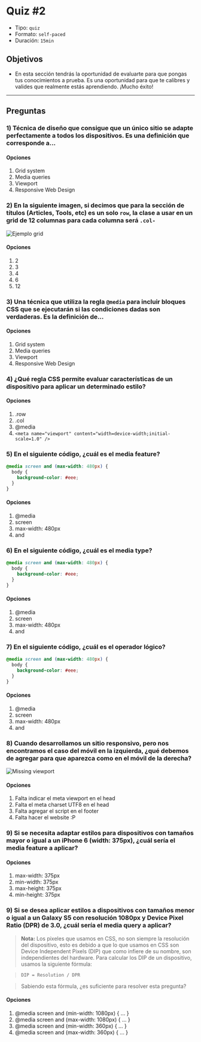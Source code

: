 # Quiz #2

- Tipo: `quiz`
- Formato: `self-paced`
- Duración: `15min`

## Objetivos

- En esta sección tendrás la oportunidad de evaluarte para que pongas tus
  conocimientos a prueba. Es una oportunidad para que te calibres y valides que
  realmente estás aprendiendo. ¡Mucho éxito!

***

## Preguntas

### 1) Técnica de diseño que consigue que un único sitio se adapte perfectamente a todos los dispositivos. Es una definición que corresponde a...

#### Opciones

1. Grid system
2. Media queries
3. Viewport
4. Responsive Web Design

<solution style="display:none;">4</solution>

### 2) En la siguiente imagen, si decimos que para la sección de títulos (Articles, Tools, etc) es un solo `row`, la clase a usar en un grid de 12 columnas para cada columna será `.col-`

![Ejemplo grid](https://cdn.tutsplus.com/webdesign/uploads/2013/08/grids-1.jpg)

#### Opciones

1. 2
2. 3
3. 4
4. 6
5. 12

<solution style="display:none;">1</solution>

### 3) Una técnica que utiliza la regla `@media` para incluir bloques CSS que se ejecutarán si las condiciones dadas son verdaderas. Es la definición de...

#### Opciones

1. Grid system
2. Media queries
3. Viewport
4. Responsive Web Design

<solution style="display:none;">2</solution>

### 4) ¿Qué regla CSS permite evaluar características de un dispositivo para aplicar un determinado estilo?

#### Opciones

1. .row
2. .col
3. @media
4. `<meta name="viewport" content="width=device-width;initial-scale=1.0" />`

<solution style="display:none;">3</solution>

### 5) En el siguiente código, ¿cuál es el media feature?

```css
@media screen and (max-width: 480px) {
  body {
    background-color: #eee;
  }
}
```

#### Opciones

1. @media
2. screen
3. max-width: 480px
4. and

<solution style="display:none;">3</solution>

### 6) En el siguiente código, ¿cuál es el media type?

```css
@media screen and (max-width: 480px) {
  body {
    background-color: #eee;
  }
}
```

#### Opciones

1. @media
2. screen
3. max-width: 480px
4. and

<solution style="display:none;">2</solution>

### 7) En el siguiente código, ¿cuál es el operador lógico?

```css
@media screen and (max-width: 480px) {
  body {
    background-color: #eee;
  }
}
```

#### Opciones

1. @media
2. screen
3. max-width: 480px
4. and

<solution style="display:none;">4</solution>

### 8) Cuando desarrollamos un sitio responsivo, pero nos encontramos el caso del móvil en la izquierda, ¿qué debemos de agregar para que aparezca como en el móvil de la derecha?

![Missing viewport](https://developers.google.com/search/mobile-sites/imgs/mobile-seo/viewport.png)

#### Opciones

1. Falta indicar el meta viewport en el head
2. Falta el meta charset UTF8 en el head
3. Falta agregar el script en el footer
4. Falta hacer el website :P

<solution style="display:none;">1</solution>

### 9) Si se necesita adaptar estilos para dispositivos con tamaños mayor o igual a un iPhone 6 (width: 375px), ¿cuál sería el media feature a aplicar?

#### Opciones

1. max-width: 375px
2. min-width: 375px
3. max-height: 375px
4. min-height: 375px

<solution style="display:none;">2</solution>

### 9) Si se desea aplicar estilos a dispositivos con tamaños menor o igual a un Galaxy S5 con resolución 1080px y Device Pixel Ratio (DPR) de 3.0, ¿cuál sería el media query a aplicar?

> **Nota:**
> Los pixeles que usamos en CSS, no son siempre la resolución del dispositivo,
> esto es debido a que lo que usamos en CSS son Device Independent Pixels (DIP)
> que como infiere de su nombre, son independientes del hardware. Para calcular
> los DIP de un dispositivo, usamos la siguiente fórmula:

> ```
> DIP = Resolution / DPR
> ```

> Sabiendo esta fórmula, ¿es suficiente para resolver esta pregunta?

#### Opciones

1. @media screen and (min-width: 1080px) { ... }
2. @media screen and (max-width: 1080px) { ... }
3. @media screen and (min-width: 360px) { ... }
4. @media screen and (max-width: 360px) { ... }

<solution style="display:none;">4</solution>

